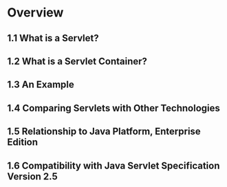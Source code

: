 # Overview

## 1.1 What is a Servlet?

## 1.2 What is a Servlet Container?

## 1.3 An Example

## 1.4 Comparing Servlets with Other Technologies

## 1.5 Relationship to Java Platform, Enterprise Edition

## 1.6 Compatibility with Java Servlet Specification Version 2.5